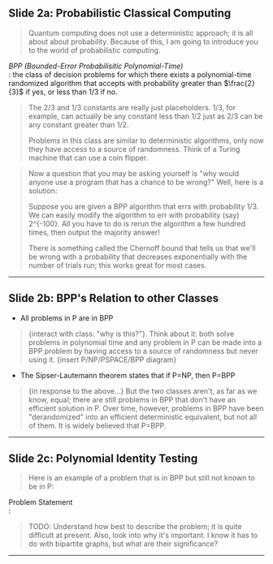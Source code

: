 ## Slide 2a: Probabilistic Classical Computing

> Quantum computing does not use a deterministic approach; it is all about about probability.
> Because of this, I am going to introduce you to the world of probabilistic computing.

*BPP (Bounded-Error Probabilisitic Polynomial-Time)*    
: the class of decision problems for which there exists a polynomial-time randomized algorithm
that accepts with probability greater than $\frac{2}{3}$ if yes, or less than 1/3 if no.

> The 2/3 and 1/3 constants are really just placeholders. 1/3, for example, can actually be
> any constant less than 1/2 just as 2/3 can be any constant greater than 1/2.
> 
> Problems in this class are similar to deterministic algorithms, only now they have access to
> a source of randomness. Think of a Turing machine that can use a coin flipper.

> Now a question that you may be asking yourself is "why would anyone use a program that has a
> chance to be wrong?" Well, here is a solution:
>
> Suppose you are given a BPP algorithm that errs with probability 1/3. We can easily modify the
> algorithm to err with probability (say) 2^{-100}. All you have to do is rerun the algorithm a
> few hundred times, then output the majority answer!
>
> There is something called the Chernoff bound that tells us that we'll be wrong with a
> probability that decreases exponentially with the number of trials run; this works great for
> most cases.

---
## Slide 2b: BPP's Relation to other Classes

- All problems in P are in BPP

> {interact with class: "why is this?"}. Think about it:
> both solve problems in polynomial time and any problem in P can be made into a BPP problem by
> having access to a source of randomness but never using it.
> {insert P/NP/PSPACE/BPP diagram}

- The Sipser-Lautemann theorem states that if P=NP, then P=BPP

> {in response to the above...}
> But the two classes aren't, as far as we know, equal; there are still problems in BPP that
> don't have an efficient solution in P. Over time, however, problems in BPP have been
> "derandomized" into an efficient deterministic equivalent, but not all of them. It is widely
> believed that P=BPP.

---
## Slide 2c: Polynomial Identity Testing

> Here is an example of a problem that is in BPP but still not known to be in P:

Problem Statement   
: 

> TODO: Understand how best to describe the problem; it is quite difficult at present. Also,
> look into why it's important. I know it has to do with bipartite graphs, but what are their
> significance?
---
